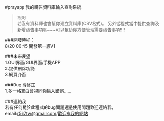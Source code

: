 #prayapp
我的禱告資料庫輸入查詢系統


>說明<br/>
>若沒有資料庫也會幫你建立資料庫(CSV格式)。
>另外從程式當中提供查詢及新增禱告事項呢~~~可以幫助你方便管理需要禱告事項!!!!

###開發時程：<br/>
    8/20 00:45 開發第一版V1


###未來展望<br/>
    1.GUI界面/GUI界面/手機APP<br/>
    2.提供刪除功能<br/>
    3.網頁介面<br/>


###Bug 待修正<br/>
    1.多一格空白會視同你輸入錯誤......
	
###連絡我<br/>
	若有任何關於此程式的bug問題還是使用問題歡迎連絡我，email:r567tw@gmail.com/[歡迎來我的網站](http://r567tw.tw)
